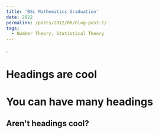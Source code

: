 ```yaml
---
title: 'BSc Mathematics Graduation'
date: 2022
permalink: /posts/2012/08/blog-post-1/
tags:
  - Number Theory, Statistical Theory
---
```

.

Headings are cool
======

You can have many headings
======

Aren't headings cool?
------